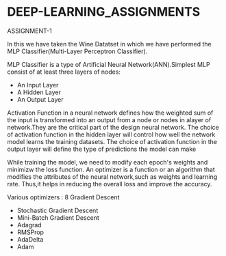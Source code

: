 # DEEP-LEARNING_ASSIGNMENTS
ASSIGNMENT-1 

In this we have taken the Wine Datatset in which we have performed the MLP Classifier(Multi-Layer Perceptron Classifier).

MLP Classifier is a type of Artificial Neural Network(ANN).Simplest MLP consist of at least three layers of nodes:
* An Input Layer
* A Hidden Layer
* An Output Layer

Activation Function in a neural network defines how the weighted sum of the input is transformed into an output from a node or nodes in alayer of network.They are the critical part of the design neural network.
The choice of activation function in the hidden layer will control how well the network model learns the training datasets.
The choice of activation function in the output layer will define the type of predictions the model can make

While training the model, we need to modify each epoch's weights and minimizw the loss function. An optimizer is a function or an algorithm that modifies the attributes of the neural network,such as weights and learning rate.
Thus,it helps in reducing the overall loss and improve the accuracy.

Various optimizers :
8 Gradient Descent
* Stochastic Gradient Descent
* Mini-Batch Gradient Descent
* Adagrad
* RMSProp
* AdaDelta
* Adam
